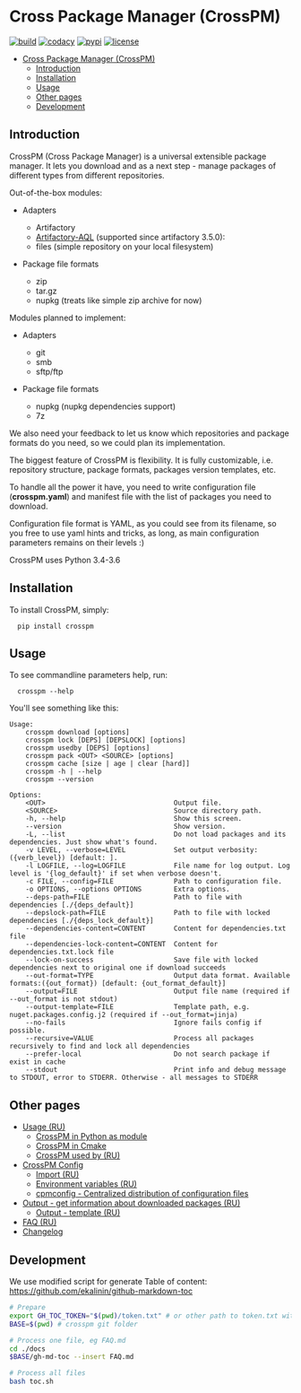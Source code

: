 Cross Package Manager (CrossPM)
=======

[![build](https://travis-ci.org/devopshq/crosspm.svg?branch=master)](https://travis-ci.org/devopshq/crosspm)
[![codacy](https://api.codacy.com/project/badge/Grade/7a9ed2e6bb3e445f9e4a776e9b7f7886)](https://www.codacy.com/app/devopshq/crosspm/dashboard)
[![pypi](https://img.shields.io/pypi/v/crosspm.svg)](https://pypi.python.org/pypi/crosspm)
[![license](https://img.shields.io/pypi/l/crosspm.svg)](https://github.com/devopshq/crosspm/blob/master/LICENSE)

<!--ts-->
   * [Cross Package Manager (CrossPM)](#cross-package-manager-crosspm)
      * [Introduction](#introduction)
      * [Installation](#installation)
      * [Usage](#usage)
      * [Other pages](#other-pages)
      * [Development](#development)
<!--te-->

Introduction
------------

CrossPM (Cross Package Manager) is a universal extensible package manager.
It lets you download and as a next step - manage packages of different types from different repositories.

Out-of-the-box modules:

- Adapters
  - Artifactory
  - [Artifactory-AQL](https://www.jfrog.com/confluence/display/RTF/Artifactory+Query+Language) (supported since artifactory 3.5.0):
  - files (simple repository on your local filesystem)

- Package file formats
  - zip
  - tar.gz
  - nupkg (treats like simple zip archive for now)

Modules planned to implement:

- Adapters
  - git
  - smb
  - sftp/ftp

- Package file formats
  - nupkg (nupkg dependencies support)
  - 7z

We also need your feedback to let us know which repositories and package formats do you need,
so we could plan its implementation.

The biggest feature of CrossPM is flexibility. It is fully customizable, i.e. repository structure, package formats,
packages version templates, etc.

To handle all the power it have, you need to write configuration file (**crosspm.yaml**)
and manifest file with the list of packages you need to download.

Configuration file format is YAML, as you could see from its filename, so you free to use yaml hints and tricks,
as long, as main configuration parameters remains on their levels :)

CrossPM uses Python 3.4-3.6

Installation
------------
To install CrossPM, simply:
```
  pip install crosspm
```

Usage
-----
To see commandline parameters help, run:
```
  crosspm --help
```

You'll see something like this:
```
Usage:
    crosspm download [options]
    crosspm lock [DEPS] [DEPSLOCK] [options]
    crosspm usedby [DEPS] [options]
    crosspm pack <OUT> <SOURCE> [options]
    crosspm cache [size | age | clear [hard]]
    crosspm -h | --help
    crosspm --version

Options:
    <OUT>                                Output file.
    <SOURCE>                             Source directory path.
    -h, --help                           Show this screen.
    --version                            Show version.
    -L, --list                           Do not load packages and its dependencies. Just show what's found.
    -v LEVEL, --verbose=LEVEL            Set output verbosity: ({verb_level}) [default: ].
    -l LOGFILE, --log=LOGFILE            File name for log output. Log level is '{log_default}' if set when verbose doesn't.
    -c FILE, --config=FILE               Path to configuration file.
    -o OPTIONS, --options OPTIONS        Extra options.
    --deps-path=FILE                     Path to file with dependencies [./{deps_default}]
    --depslock-path=FILE                 Path to file with locked dependencies [./{deps_lock_default}]
    --dependencies-content=CONTENT       Content for dependencies.txt file
    --dependencies-lock-content=CONTENT  Content for dependencies.txt.lock file
    --lock-on-success                    Save file with locked dependencies next to original one if download succeeds
    --out-format=TYPE                    Output data format. Available formats:({out_format}) [default: {out_format_default}]
    --output=FILE                        Output file name (required if --out_format is not stdout)
    --output-template=FILE               Template path, e.g. nuget.packages.config.j2 (required if --out_format=jinja)
    --no-fails                           Ignore fails config if possible.
    --recursive=VALUE                    Process all packages recursively to find and lock all dependencies
    --prefer-local                       Do not search package if exist in cache
    --stdout                             Print info and debug message to STDOUT, error to STDERR. Otherwise - all messages to STDERR
```

Other pages
--------
- [Usage (RU)](usage/USAGE)
    - [CrossPM in Python as module](usage/USAGE-PYTHON)
    - [CrossPM in Cmake](usage/USAGE-CMAKE)
    - [CrossPM used by (RU)](usage/USAGE-USEDBY)
- [CrossPM Config](config/CONFIG)
    - [Import (RU)](config/IMPORT)
    - [Environment variables (RU)](config/Environment-variables)
    - [cpmconfig - Centralized distribution of configuration files](cpmconfig)
- [Output - get information about downloaded packages (RU)](config/OUTPUT)
    - [Output - template (RU)](config/output-template)
- [FAQ (RU)](FAQ)
- [Changelog](https://github.com/devopshq/crosspm/blob/master/CHANGELOG.md)

Development
--------

We use modified script for generate Table of content: https://github.com/ekalinin/github-markdown-toc
```bash
# Prepare
export GH_TOC_TOKEN="$(pwd)/token.txt" # or other path to token.txt with your github token
BASE=$(pwd) # crosspm git folder

# Process one file, eg FAQ.md
cd ./docs
$BASE/gh-md-toc --insert FAQ.md

# Process all files
bash toc.sh
```
